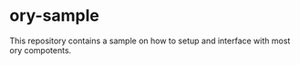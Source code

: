 # ory-sample
This repository contains a sample on how to setup and interface with most ory compotents.

